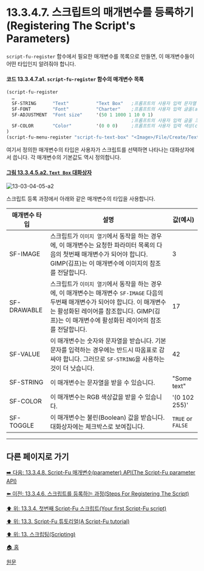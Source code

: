 # 13.3.4.7. 스크립트의 매개변수를 등록하기(Registering The Script's Parameters)
`script-fu-register` 함수에서 필요한 매개변수를 목록으로 만들면, 이 매개변수들이 어떤 타입인지 알려줘야 합니다.

#### 코드 13.3.4.7.a1. `script-fu-register` 함수의 매개변수 목록

```scheme
(script-fu-register
  …
  SF-STRING      "Text"          "Text Box"   ;프롬프트의 사용자 입력 문자열 변수(a string variable)
  SF-FONT        "Font"          "Charter"    ;프롬프트의 사용자 입력 글꼴(a font variable)
  SF-ADJUSTMENT  "Font size"     '(50 1 1000 1 10 0 1)
                                              ;프롬프트의 사용자 입력 글꼴 크기(a spin-button)
  SF-COLOR       "Color"         '(0 0 0)     ;프롬프트의 사용자 입력 색상(color variable)
)
(script-fu-menu-register "script-fu-text-box" "<Image>/File/Create/Text")
```

여기서 정의한 매개변수의 타입은 사용자가 스크립트를 선택하면 나타나는 대화상자에서 씁니다. 각 매개변수의 기본값도 역시 정의합니다.

<a id="13-03-04-05-a2"></a>

#### [그림 13.3.4.5.a2. `Text Box` 대화상자](./13-03-04-05-00-registering_the_function.md#13-03-04-05-a2)
![13-03-04-05-a2](https://github.com/wonder13662/gimp/assets/15767104/252d3a23-be1d-4d7c-9b04-5c29d0ad8b54)

스크립트 등록 과정에서 아래와 같은 매개변수의 타입을 사용합니다.

|매개변수 타입|설명|값(예시)|
|---|---|---|
|SF-IMAGE|스크립트가 `이미지 열기`에서 동작을 하는 경우에, 이 매개변수는 요청한 파라미터 목록의 다음의 첫번째 매개변수가 되어야 합니다. GIMP(김프)는 이 매개변수에 이미지의 참조를 전달합니다.|3|
|SF-DRAWABLE|스크립트가 `이미지 열기`에서 동작을 하는 경우에, 이 매개변수는 매개변수 `SF-IMAGE` 다음의 두번째 매개변수가 되어야 합니다. 이 매개변수는 활성화된 레이어를 참조합니다. GIMP(김프)는 이 매개변수에 활성화된 레이어의 참조를 전달합니다.|17|
|SF-VALUE|이 매개변수는 숫자와 문자열을 받습니다. 기본 문자를 입력하는 경우에는 반드시 따옴표로 감싸야 합니다. 그러므로 `SF-STRING`을 사용하는 것이 더 낫습니다.|42|
|SF-STRING|이 매개변수는 문자열을 받을 수 있습니다.|"Some text"|
|SF-COLOR|이 매개변수는 RGB 색상값을 받을 수 있습니다.|'(0 102 255)'|
|SF-TOGGLE|이 매개변수는 불린(Boolean) 값을 받습니다. 대화상자에는 체크박스로 보여집니다.|`TRUE` or `FALSE`|

***

## 다른 페이지로 가기

[➡️ 다음: 13.3.4.8. Script-Fu 매개변수(parameter) API(The Script-Fu parameter API)](./13-03-04-08-00-the_script_fu_parameter_api.md)

[⬅️ 이전: 13.3.4.6. 스크립트를 등록하는 과정(Steps For Registering The Script)](./13-03-04-06-steps_for_registering_the_script.md)

[⬆️ 위: 13.3.4. 첫번째 Script-Fu 스크립트(Your first Script-Fu script)](./13-03-04-00-your-first-script-fu-script.md)

[⬆️ 위: 13.3. Script-Fu 튜토리얼(A Script-Fu tutorial)](./13-03-00-a-script-fu-tutorial.md)

[⬆️ 위: 13. 스크립팅(Scripting)](./13-00-scripting.md)

[🏠 홈](./00-home.md)

[원문](https://docs.gimp.org/2.10/ko/gimp-using-script-fu-tutorial-first-script.html#idm9913)